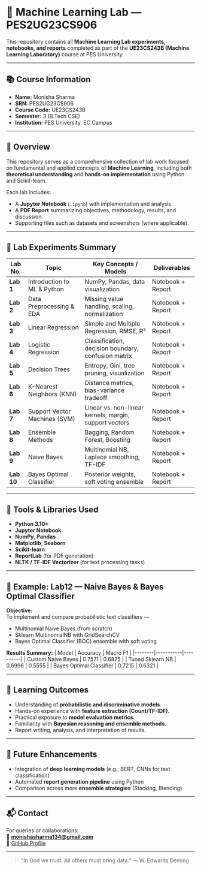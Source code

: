 # 🧠 Machine Learning Lab — PES2UG23CS906

This repository contains all **Machine Learning Lab experiments, notebooks, and reports** completed as part of the **UE23CS243B (Machine Learning Laboratory)** course at PES University.

---

## 📚 Course Information
- **Name:** Monisha Sharma  
- **SRN:** PES2UG23CS906  
- **Course Code:** UE23CS243B  
- **Semester:** 3 (B.Tech CSE)  
- **Institution:** PES University, EC Campus  

---

## 🧩 Overview

This repository serves as a comprehensive collection of lab work focused on fundamental and applied concepts of **Machine Learning**, including both **theoretical understanding** and **hands-on implementation** using Python and Scikit-learn.

Each lab includes:
- A **Jupyter Notebook** (`.ipynb`) with implementation and analysis.
- A **PDF Report** summarizing objectives, methodology, results, and discussion.
- Supporting files such as datasets and screenshots (where applicable).

---

## 🧪 Lab Experiments Summary

| **Lab No.** | **Topic** | **Key Concepts / Models** | **Deliverables** |
|--------------|------------|----------------------------|------------------|
| **Lab 1** | Introduction to ML & Python | NumPy, Pandas, data visualization | Notebook + Report |
| **Lab 2** | Data Preprocessing & EDA | Missing value handling, scaling, normalization | Notebook + Report |
| **Lab 3** | Linear Regression | Simple and Multiple Regression, RMSE, R² | Notebook + Report |
| **Lab 4** | Logistic Regression | Classification, decision boundary, confusion matrix | Notebook + Report |
| **Lab 5** | Decision Trees | Entropy, Gini, tree pruning, visualization | Notebook + Report |
| **Lab 6** | K-Nearest Neighbors (KNN) | Distance metrics, bias-variance tradeoff | Notebook + Report |
| **Lab 7** | Support Vector Machines (SVM) | Linear vs. non-linear kernels, margin, support vectors | Notebook + Report |
| **Lab 8** | Ensemble Methods | Bagging, Random Forest, Boosting | Notebook + Report |
| **Lab 9** | Naive Bayes | Multinomial NB, Laplace smoothing, TF-IDF | Notebook + Report |
| **Lab 10** | Bayes Optimal Classifier | Posterior weights, soft voting ensemble | Notebook + Report |

---

## 🧮 Tools & Libraries Used
- **Python 3.10+**
- **Jupyter Notebook**
- **NumPy**, **Pandas**
- **Matplotlib**, **Seaborn**
- **Scikit-learn**
- **ReportLab** (for PDF generation)
- **NLTK / TF-IDF Vectorizer** (for text processing tasks)

---

## 🧾 Example: Lab12 — Naive Bayes & Bayes Optimal Classifier

**Objective:**  
To implement and compare probabilistic text classifiers —  
- Multinomial Naive Bayes (from scratch)  
- Sklearn MultinomialNB with GridSearchCV  
- Bayes Optimal Classifier (BOC) ensemble with soft voting

**Results Summary:**
| Model | Accuracy | Macro F1 |
|--------|-----------|----------|
| Custom Naive Bayes | 0.7571 | 0.6825 |
| Tuned Sklearn NB | 0.6996 | 0.5555 |
| Bayes Optimal Classifier | 0.7215 | 0.6321 |

---

## 🧠 Learning Outcomes
- Understanding of **probabilistic and discriminative models**.
- Hands-on experience with **feature extraction (Count/TF-IDF)**.
- Practical exposure to **model evaluation metrics**.
- Familiarity with **Bayesian reasoning and ensemble methods**.
- Report writing, analysis, and interpretation of results.

---

## 🧩 Future Enhancements
- Integration of **deep learning models** (e.g., BERT, CNNs for text classification)
- Automated **report generation pipeline** using Python
- Comparison across more **ensemble strategies** (Stacking, Blending)

---

## 📬 Contact
For queries or collaborations:  
📧 **monishasharma134@gmail.com**  
🔗 [GitHub Profile](https://github.com/mona309)

---

> “In God we trust. All others must bring data.” — W. Edwards Deming


